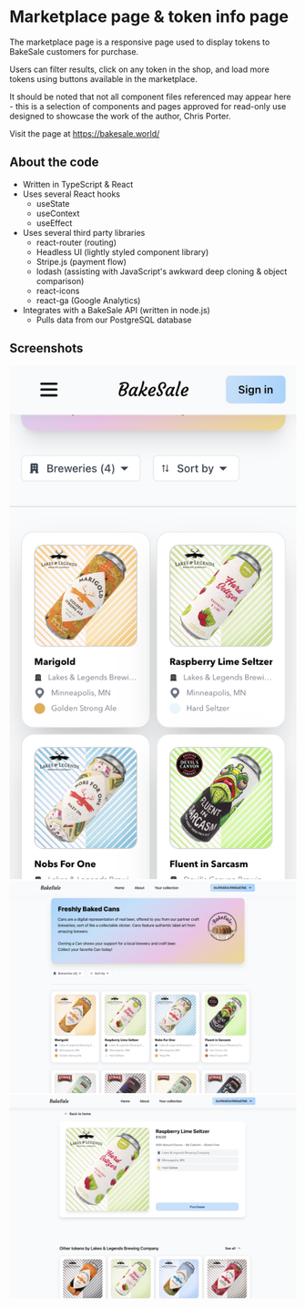 
# Marketplace page & token info page

The marketplace page is a responsive page used to display tokens to BakeSale customers for purchase.

Users can filter results, click on any token in the shop, and load more tokens using buttons available in the marketplace.

It should be noted that not all component files referenced may appear here - this is a selection of components and pages approved for read-only use designed to showcase the work of the author, Chris Porter.

Visit the page at https://bakesale.world/



## About the code

- Written in TypeScript & React
- Uses several React hooks
    - useState
    - useContext
    - useEffect
- Uses several third party libraries
    - react-router (routing)
    - Headless UI (lightly styled component library)
    - Stripe.js (payment flow)
    - lodash (assisting with JavaScript's awkward deep cloning & object comparison)
    - react-icons
    - react-ga (Google Analytics)
- Integrates with a BakeSale API (written in node.js)
    - Pulls data from our PostgreSQL database
## Screenshots

![Marketplace mobile](/screenshots/market_mobile.png)
![Marketplace desktop](/screenshots/market_desktop.png)
![Token info desktop](/screenshots/market_tokeninfo.png)